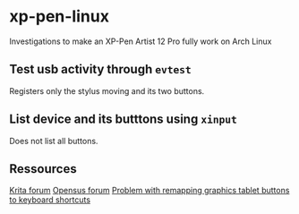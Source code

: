 # xp-pen-linux
Investigations to make an XP-Pen Artist 12 Pro fully work on Arch Linux

## Test usb activity through `evtest`
Registers only the stylus moving and its two buttons.

## List device and its butttons using `xinput`
Does not list all buttons.

## Ressources
[Krita forum](https://krita-artists.org/t/graphic-tablets-on-linux/351/66)
[Opensus forum](https://forums.opensuse.org/showthread.php/537880-XP-Pen-Drawing-Tablet?p=2918114#post2918114)
[Problem with remapping graphics tablet buttons to keyboard shortcuts](https://askubuntu.com/questions/1132736/problem-with-remapping-graphics-tablet-buttons-to-keyboard-shortcuts)


